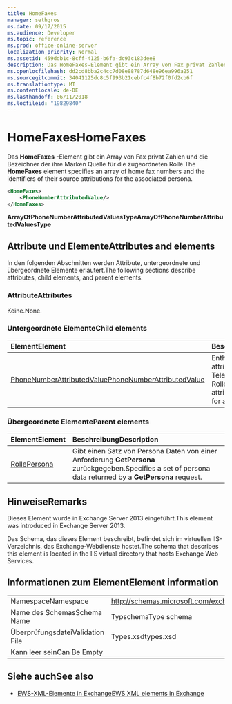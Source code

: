 ```yaml
---
title: HomeFaxes
manager: sethgros
ms.date: 09/17/2015
ms.audience: Developer
ms.topic: reference
ms.prod: office-online-server
localization_priority: Normal
ms.assetid: 459ddb1c-8cff-4125-b6fa-dc93c183dee8
description: Das HomeFaxes-Element gibt ein Array von Fax privat Zahlen und die Bezeichner der ihre Marken Quelle für die zugeordneten Rolle.
ms.openlocfilehash: dd2cd8bba2c4cc7d08e88787d648e96ea996a251
ms.sourcegitcommit: 34041125dc8c5f993b21cebfc4f8b72f0fd2cb6f
ms.translationtype: MT
ms.contentlocale: de-DE
ms.lasthandoff: 06/11/2018
ms.locfileid: "19829840"
---
```

# <a name="homefaxes"></a><span data-ttu-id="6156a-103">HomeFaxes</span><span class="sxs-lookup"><span data-stu-id="6156a-103">HomeFaxes</span></span>

<span data-ttu-id="6156a-104">Das **HomeFaxes** -Element gibt ein Array von Fax privat Zahlen und die Bezeichner der ihre Marken Quelle für die zugeordneten Rolle.</span><span class="sxs-lookup"><span data-stu-id="6156a-104">The **HomeFaxes** element specifies an array of home fax numbers and the identifiers of their source attributions for the associated persona.</span></span> 
  
```XML
<HomeFaxes>
    <PhoneNumberAttributedValue/>
</HomeFaxes>
```

 <span data-ttu-id="6156a-105">**ArrayOfPhoneNumberAttributedValuesType**</span><span class="sxs-lookup"><span data-stu-id="6156a-105">**ArrayOfPhoneNumberAttributedValuesType**</span></span>
## <a name="attributes-and-elements"></a><span data-ttu-id="6156a-106">Attribute und Elemente</span><span class="sxs-lookup"><span data-stu-id="6156a-106">Attributes and elements</span></span>

<span data-ttu-id="6156a-107">In den folgenden Abschnitten werden Attribute, untergeordnete und übergeordnete Elemente erläutert.</span><span class="sxs-lookup"><span data-stu-id="6156a-107">The following sections describe attributes, child elements, and parent elements.</span></span>
  
### <a name="attributes"></a><span data-ttu-id="6156a-108">Attribute</span><span class="sxs-lookup"><span data-stu-id="6156a-108">Attributes</span></span>

<span data-ttu-id="6156a-109">Keine.</span><span class="sxs-lookup"><span data-stu-id="6156a-109">None.</span></span>
  
### <a name="child-elements"></a><span data-ttu-id="6156a-110">Untergeordnete Elemente</span><span class="sxs-lookup"><span data-stu-id="6156a-110">Child elements</span></span>

|<span data-ttu-id="6156a-111">**Element**</span><span class="sxs-lookup"><span data-stu-id="6156a-111">**Element**</span></span>|<span data-ttu-id="6156a-112">**Beschreibung**</span><span class="sxs-lookup"><span data-stu-id="6156a-112">**Description**</span></span>|
|:-----|:-----|
|[<span data-ttu-id="6156a-113">PhoneNumberAttributedValue</span><span class="sxs-lookup"><span data-stu-id="6156a-113">PhoneNumberAttributedValue</span></span>](phonenumberattributedvalue.md) <br/> |<span data-ttu-id="6156a-114">Enthält eine einzelne attributierten Telefonnummer für eine Rolle.</span><span class="sxs-lookup"><span data-stu-id="6156a-114">Contains a single attributed phone number for a persona.</span></span>  <br/> |
   
### <a name="parent-elements"></a><span data-ttu-id="6156a-115">Übergeordnete Elemente</span><span class="sxs-lookup"><span data-stu-id="6156a-115">Parent elements</span></span>

|<span data-ttu-id="6156a-116">**Element**</span><span class="sxs-lookup"><span data-stu-id="6156a-116">**Element**</span></span>|<span data-ttu-id="6156a-117">**Beschreibung**</span><span class="sxs-lookup"><span data-stu-id="6156a-117">**Description**</span></span>|
|:-----|:-----|
|[<span data-ttu-id="6156a-118">Rolle</span><span class="sxs-lookup"><span data-stu-id="6156a-118">Persona</span></span>](persona.md) <br/> |<span data-ttu-id="6156a-119">Gibt einen Satz von Persona Daten von einer Anforderung **GetPersona** zurückgegeben.</span><span class="sxs-lookup"><span data-stu-id="6156a-119">Specifies a set of persona data returned by a **GetPersona** request.</span></span>  <br/> |
   
## <a name="remarks"></a><span data-ttu-id="6156a-120">Hinweise</span><span class="sxs-lookup"><span data-stu-id="6156a-120">Remarks</span></span>

<span data-ttu-id="6156a-121">Dieses Element wurde in Exchange Server 2013 eingeführt.</span><span class="sxs-lookup"><span data-stu-id="6156a-121">This element was introduced in Exchange Server 2013.</span></span>
  
<span data-ttu-id="6156a-122">Das Schema, das dieses Element beschreibt, befindet sich im virtuellen IIS-Verzeichnis, das Exchange-Webdienste hostet.</span><span class="sxs-lookup"><span data-stu-id="6156a-122">The schema that describes this element is located in the IIS virtual directory that hosts Exchange Web Services.</span></span>
  
## <a name="element-information"></a><span data-ttu-id="6156a-123">Informationen zum Element</span><span class="sxs-lookup"><span data-stu-id="6156a-123">Element information</span></span>

|||
|:-----|:-----|
|<span data-ttu-id="6156a-124">Namespace</span><span class="sxs-lookup"><span data-stu-id="6156a-124">Namespace</span></span>  <br/> |http://schemas.microsoft.com/exchange/services/2006/types  <br/> |
|<span data-ttu-id="6156a-125">Name des Schemas</span><span class="sxs-lookup"><span data-stu-id="6156a-125">Schema Name</span></span>  <br/> |<span data-ttu-id="6156a-126">Typschema</span><span class="sxs-lookup"><span data-stu-id="6156a-126">Type schema</span></span>  <br/> |
|<span data-ttu-id="6156a-127">Überprüfungsdatei</span><span class="sxs-lookup"><span data-stu-id="6156a-127">Validation File</span></span>  <br/> |<span data-ttu-id="6156a-128">Types.xsd</span><span class="sxs-lookup"><span data-stu-id="6156a-128">types.xsd</span></span>  <br/> |
|<span data-ttu-id="6156a-129">Kann leer sein</span><span class="sxs-lookup"><span data-stu-id="6156a-129">Can Be Empty</span></span>  <br/> ||
   
## <a name="see-also"></a><span data-ttu-id="6156a-130">Siehe auch</span><span class="sxs-lookup"><span data-stu-id="6156a-130">See also</span></span>



- [<span data-ttu-id="6156a-131">EWS-XML-Elemente in Exchange</span><span class="sxs-lookup"><span data-stu-id="6156a-131">EWS XML elements in Exchange</span></span>](ews-xml-elements-in-exchange.md)

